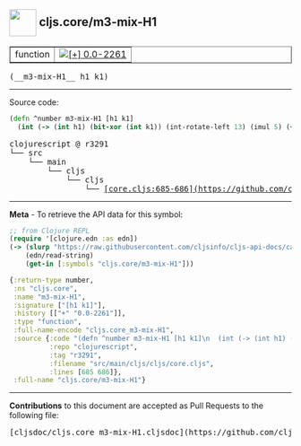 ## <img width="48px" valign="middle" src="http://i.imgur.com/Hi20huC.png"> cljs.core/m3-mix-H1

 <table border="1">
<tr>

<td>function</td>
<td><a href="https://github.com/cljsinfo/cljs-api-docs/tree/0.0-2261"><img valign="middle" alt="[+] 0.0-2261" src="https://img.shields.io/badge/+-0.0--2261-lightgrey.svg"></a> </td>
</tr>
</table>

 <samp>
(__m3-mix-H1__ h1 k1)<br>
</samp>

---





Source code:

```clj
(defn ^number m3-mix-H1 [h1 k1]
  (int (-> (int h1) (bit-xor (int k1)) (int-rotate-left 13) (imul 5) (+ (int 0xe6546b64)))))
```

 <pre>
clojurescript @ r3291
└── src
    └── main
        └── cljs
            └── cljs
                └── <ins>[core.cljs:685-686](https://github.com/clojure/clojurescript/blob/r3291/src/main/cljs/cljs/core.cljs#L685-L686)</ins>
</pre>


---

__Meta__ - To retrieve the API data for this symbol:

```clj
;; from Clojure REPL
(require '[clojure.edn :as edn])
(-> (slurp "https://raw.githubusercontent.com/cljsinfo/cljs-api-docs/catalog/cljs-api.edn")
    (edn/read-string)
    (get-in [:symbols "cljs.core/m3-mix-H1"]))
```

```clj
{:return-type number,
 :ns "cljs.core",
 :name "m3-mix-H1",
 :signature ["[h1 k1]"],
 :history [["+" "0.0-2261"]],
 :type "function",
 :full-name-encode "cljs.core_m3-mix-H1",
 :source {:code "(defn ^number m3-mix-H1 [h1 k1]\n  (int (-> (int h1) (bit-xor (int k1)) (int-rotate-left 13) (imul 5) (+ (int 0xe6546b64)))))",
          :repo "clojurescript",
          :tag "r3291",
          :filename "src/main/cljs/cljs/core.cljs",
          :lines [685 686]},
 :full-name "cljs.core/m3-mix-H1"}

```

---

__Contributions__ to this document are accepted as Pull Requests to the following file:

 <pre>
[cljsdoc/cljs.core_m3-mix-H1.cljsdoc](https://github.com/cljsinfo/cljs-api-docs/blob/master/cljsdoc/cljs.core_m3-mix-H1.cljsdoc)
</pre>

